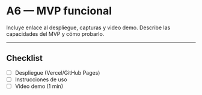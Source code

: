 # A6 — MVP funcional

Incluye enlace al despliegue, capturas y video demo. Describe las capacidades del MVP y cómo probarlo.

---

## Checklist
- [ ] Despliegue (Vercel/GitHub Pages)
- [ ] Instrucciones de uso
- [ ] Video demo (1 min)
